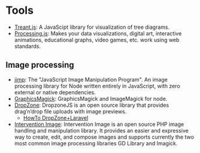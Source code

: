 <!-- TITLE: Tools -->
<!-- SUBTITLE: A quick summary of Tools -->
# Tools
* [Treant.js](http://fperucic.github.io/treant-js/): A JavaScipt library for visualization of tree diagrams.
* [Processing.js](http://processingjs.org/): Makes your data visualizations, digital art, interactive animations, educational graphs, video games, etc. work using web standards.
## Image processing
* [jimp](https://www.npmjs.com/package/jimp): The "JavaScript Image Manipulation Program". An image processing library for Node written entirely in JavaScript, with zero external or native dependencies.
* [GraphicsMagick](http://aheckmann.github.io/gm/): GraphicsMagick and ImageMagick for node.
* [DropZone](http://www.dropzonejs.com/): DropzoneJS is an open source library that provides drag’n’drop file uploads with image previews.
  * [HowTo DropZone+Laravel](https://maxoffsky.com/code-blog/howto-ajax-multiple-file-upload-in-laravel/)
* [Intervention Image](http://image.intervention.io/): Intervention Image is an open source PHP image handling and manipulation library. It provides an easier and expressive way to create, edit, and compose images and supports currently the two most common image processing libraries GD Library and Imagick.